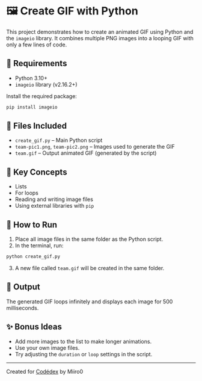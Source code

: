 # 🖼️ Create GIF with Python

This project demonstrates how to create an animated GIF using Python and the `imageio` library. It combines multiple PNG images into a looping GIF with only a few lines of code.

## 🔧 Requirements

- Python 3.10+
- `imageio` library (v2.16.2+)

Install the required package:
```bash
pip install imageio
```

## 📁 Files Included

- `create_gif.py` – Main Python script
- `team-pic1.png`, `team-pic2.png` – Images used to generate the GIF
- `team.gif` – Output animated GIF (generated by the script)

## 🧠 Key Concepts

- Lists
- For loops
- Reading and writing image files
- Using external libraries with `pip`

## 🚀 How to Run

1. Place all image files in the same folder as the Python script.
2. In the terminal, run:

```bash
python create_gif.py
```

3. A new file called `team.gif` will be created in the same folder.

## 📸 Output

The generated GIF loops infinitely and displays each image for 500 milliseconds.

## ✨ Bonus Ideas

- Add more images to the list to make longer animations.
- Use your own image files.
- Try adjusting the `duration` or `loop` settings in the script.

---

Created for [Codédex](https://www.codedex.io) by Miiro0
